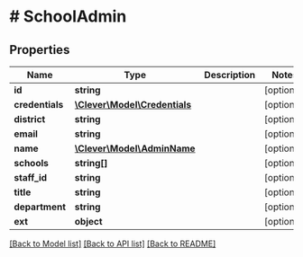 # # SchoolAdmin

## Properties

Name | Type | Description | Notes
------------ | ------------- | ------------- | -------------
**id** | **string** |  | [optional]
**credentials** | [**\Clever\Model\Credentials**](Credentials.md) |  | [optional]
**district** | **string** |  | [optional]
**email** | **string** |  | [optional]
**name** | [**\Clever\Model\AdminName**](AdminName.md) |  | [optional]
**schools** | **string[]** |  | [optional]
**staff_id** | **string** |  | [optional]
**title** | **string** |  | [optional]
**department** | **string** |  | [optional]
**ext** | **object** |  | [optional]

[[Back to Model list]](../../README.md#models) [[Back to API list]](../../README.md#endpoints) [[Back to README]](../../README.md)
